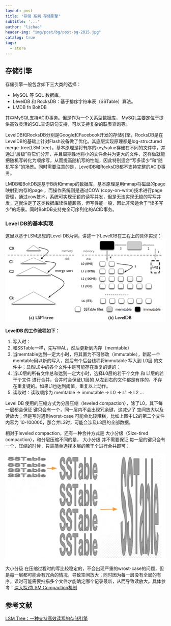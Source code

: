 ```yaml
---
layout: post
title: "存储 系列 存储引擎"
subtitle: '...'
author: "lichao"
header-img: "img/post/bg/post-bg-2015.jpg"
catalog: true
tags:
  - store
---
```



## 存储引擎

存储引擎一般包含如下三大类的选择：

* MySQL 等 SQL 数据库。
* LevelDB 和 RocksDB：基于排序字符串表（SSTable）算法。
* LMDB fn BoltDB

其中MySQL支持ACID事务。但是作为一个关系型数据库， MySQL主要定位于提供高效灵活的SQL查询语句支持，可以支持复杂的联表查询等。

LevelDB和RocksDB分别是Google和Facebook开发的存储引擎，RocksDB是在LevelDB的基础上针对Flash设备做了优化。其底层实现原理都是log-structured merge-tree(LSM tree），基本原理是将有序的key/value存储在不同的文件中，并通过“层级”将它们分开，并且周期性地将小的文件合并为更大的文件，这样做就能把随机写转化为顺序写，从而提高随机写的性能，因此特别适合“写多读少”和“随机写多”的场景。同时需要注意的是，LevelDB和RocksDB都不支持完整的ACID事务。

LMDB和BoltDB是基于B树和mmap的数据库，基本原理是用mmap将磁盘的page映射到内存的page ，而操作系统则是通过COW (copy-on-write)技术进行page管理，通过cow技术，系统可实现无锁的读写并发，但是无法实现无锁的写写并发，这就注定了这类数据库读性能超高，但写性能一般，因此非常适合于“读多写少”的场景。同时BoltDB支持完全可序列化的ACID事务。

### Level DB的基本实现

这里以基于LSM思想的Level DB为例，讲述一下LevelDB在工程上的具体实现：
![levelDB](/img/post/store/levelDB.png)

**LevelDB 的工作流程如下：**

1. 写入时：
2. 和SSTable一样，先写WAL，然后更新到内存（memtable）
3. 当memtable达到一定大小时，将其置为不可修改（immutable），新起一个memtable用以新的写入，然后有个后台线程将immutable 写入到 L0层 的文件中；显然L0中的各个文件中是可能存在重复的键的；
4. 当L0层的所有文件总和达到一定大小时，选择L0层的若干个文件 和 L1层的若干个文件 进行合并，合并时会保证L1层的 从左到右的文件都是有序的、不存在重复键的。如果L1也达到阈值，重复以上动作。
5. 读取时：读取顺序为 memtable -> immutable -> L0 -> L1 -> L2 ...

Level DB 使用的压缩方式为分层压缩（leveled compaction），除了L0，其下每一层都会保证 键只会有一个，同一层内不会出现冗余键，这减少了 空间放大以及读放大；但是写时遇到worst-case 可能会比较糟糕，比如上图中L2的第二个文件内容为 10-100000，那合并L3时，可能会涉及L3层的全部数据。

相对于leveled compaction，还有一种合并方式是 大小分级（Size-tired compaction），和分层压缩不同的是， 大小分级 并不需要保证 每一层的键只会有一个，压缩的时候，只需简单选择本层的若干个进行合并即可：

![levelDB3](/img/post/store/levelDB3.png)

大小分级 在压缩过程时的写比较稳定的，不会出现严重的wrost-case的问题，但是每一层都可能会有冗余的情况，导致空间放大；同时因为每一层没有全局的有序，读时可能需要扫描多个文件才能确定哪个记录最新，从而导致读放大。具体参考：[深入探讨LSM Compaction机制](https://developer.aliyun.com/article/758369)

## 参考文献

[LSM Tree：一种支持高效读写的存储引擎](https://hzhu212.github.io/posts/2d7c5edb/)
